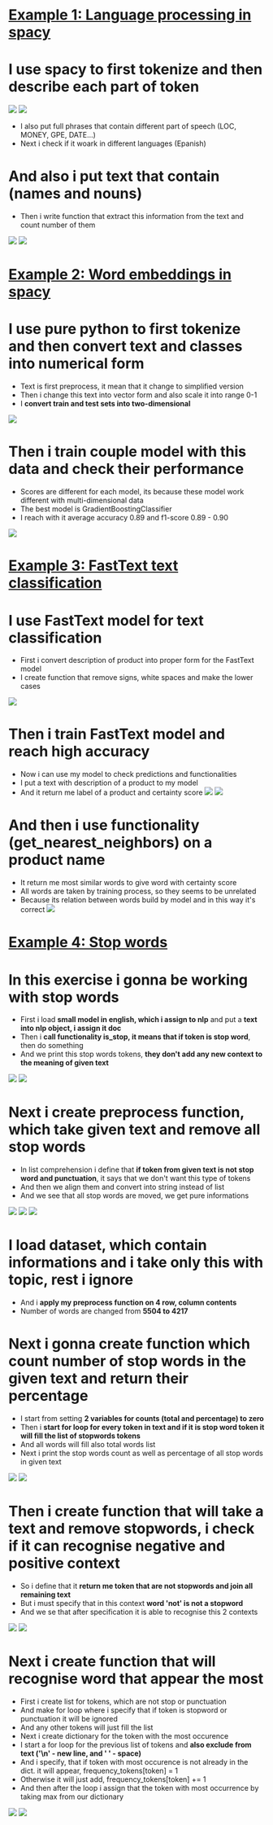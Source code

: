 # [Example 1: Language processing in spacy](https://github.com/JakubTabor/Language_model_Pipeline/blob/main/Language_Processing_Pipeline_Spacy.ipynb)
# I use spacy to first tokenize and then describe each part of token
![](https://github.com/JakubTabor/Language_model_Pipeline/blob/main/Images/doc_0.png)
![](https://github.com/JakubTabor/Language_model_Pipeline/blob/main/Images/doc2.png)
* I also put full phrases that contain different part of speech (LOC, MONEY, GPE, DATE...)
* Next i check if it woark in different languages (Epanish)
# And also i put text that contain (names and nouns)
* Then i write function that extract this information from the text and count number of them

![](https://github.com/JakubTabor/Language_model_Pipeline/blob/main/Images/text1.png)
![](https://github.com/JakubTabor/Language_model_Pipeline/blob/main/Images/proper_nouns.png)

#
#
#
# [Example 2: Word embeddings in spacy](https://github.com/JakubTabor/Language_model_Pipeline/blob/main/spacy_word_embeddings_excercise.ipynb)
# I use pure python to first tokenize and then convert text and classes into numerical form
* Text is first preprocess, it mean that it change to simplified version
* Then i change this text into vector form and also scale it into range 0-1
* I **convert train and test sets into two-dimensional**

![](https://github.com/JakubTabor/Language_model_Pipeline/blob/main/Images_word_embed/shapes.png)
# Then i train couple model with this data and check their performance
* Scores are different for each model, its because these model work different with multi-dimensional data
* The best model is GradientBoostingClassifier
* I reach with it average accuracy 0.89 and f1-score 0.89 - 0.90

![](https://github.com/JakubTabor/Language_model_Pipeline/blob/main/Images_word_embed/GradientBoosting_reprot.png)

#
#
#
# [Example 3: FastText text classification](https://github.com/JakubTabor/Language_model_Pipeline/blob/main/FastText_Text_Classification.ipynb)
# I use FastText model for text classification
* First i convert description of product into proper form for the FastText model
* I create function that remove signs, white spaces and make the lower cases

![](https://github.com/JakubTabor/Language_model_Pipeline/blob/main/Images_fastText_classification/preprocess_function.png)

# Then i train FastText model and reach high accuracy
* Now i can use my model to check predictions and functionalities
* I put a text with description of a product to my model
* And it return me label of a product and certainty score
![](https://github.com/JakubTabor/Language_model_Pipeline/blob/main/Images_fastText_classification/model_prediction.png)
![](https://github.com/JakubTabor/Language_model_Pipeline/blob/main/Images_fastText_classification/model_prediction2.png)

# And then i use functionality (get_nearest_neighbors) on a product name
* It return me most similar words to give word with certainty score
* All words are taken by training process, so they seems to be unrelated
* Because its relation between words build by model and in this way it's correct
![](https://github.com/JakubTabor/Language_model_Pipeline/blob/main/Images_fastText_classification/model_neighbors.png)

#
#
#
# [Example 4: Stop words](https://github.com/JakubTabor/Language_model_Pipeline/blob/main/Stop_Words.ipynb)
# 
# In this exercise i gonna be working with stop words 
* First i load **small model in english, which i assign to nlp** and put a **text into nlp object, i assign it doc**
* Then i **call functionality is_stop, it means that if token is stop word**, then do something   
* And we print this stop words tokens, **they don't add any new context to the meaning of given text**

![](https://github.com/JakubTabor/Language_model_Pipeline/blob/main/Images_Stop_Words/token_stop.png)
![](https://github.com/JakubTabor/Language_model_Pipeline/blob/main/Images_Stop_Words/tokens.png)

# Next i create preprocess function, which take given text and remove all stop words
* In list comprehension i define that **if token from given text is not stop word and punctuation**, it says that we don't want this type of tokens
* And then we align them and convert into string instead of list
* And we see that all stop words are moved, we get pure informations

![](https://github.com/JakubTabor/Language_model_Pipeline/blob/main/Images_Stop_Words/preprocess_function.png)
![](https://github.com/JakubTabor/Language_model_Pipeline/blob/main/Images_Stop_Words/function_text.png)
![](https://github.com/JakubTabor/Language_model_Pipeline/blob/main/Images_Stop_Words/function_text2.png)

# I load dataset, which contain informations and i take only this with topic, rest i ignore
* And i **apply my preprocess function on 4 row, column contents**
* Number of words are changed from **5504 to 4217**

# Next i gonna create function which count number of stop words in the given text and return their percentage
* I start from setting **2 variables for counts (total and percentage) to zero**
* Then i **start for loop for every token in text and if it is stop word token it will fill the list of stopwords tokens**
* And all words will fill also total words list
* Next i print the stop words count as well as percentage of all stop words in given text

![](https://github.com/JakubTabor/Language_model_Pipeline/blob/main/Images_Stop_Words/stop_words_function.png)
![](https://github.com/JakubTabor/Language_model_Pipeline/blob/main/Images_Stop_Words/num_of_stop_words.png)

# Then i **create function that will take a text and remove stopwords, i check if it can recognise negative and positive context**
* So i define that it **return me token that are not stopwords and join all remaining text**
* But i must specify that in this context **word 'not' is not a stopword**
* And we se that after specification it is able to recognise this 2 contexts 

![](https://github.com/JakubTabor/Language_model_Pipeline/blob/main/Images_Stop_Words/stop_words_function.png)
![](https://github.com/JakubTabor/Language_model_Pipeline/blob/main/Images_Stop_Words/num_of_stop_words.png)

# Next i create function that will recognise word that appear the most
* First i create list for tokens, which are not stop or punctuation 
* And make for loop where i specify that if token is stopword or punctuation it will be ignored
* And any other tokens will just fill the list
* Next i create dictionary for the token with the most occurence
* I start a for loop for the previous list of tokens and **also exclude from text ('\n' - new line, and ' ' - space)**
* And i specify, that if token with most occurence is not already in the dict. it will appear, frequency_tokens[token] = 1
* Otherwise it will just add, frequency_tokens[token] += 1
* And then after the loop i assign that the token with most occurrence by taking max from our dictionary

![](https://github.com/JakubTabor/Language_model_Pipeline/blob/main/Images_Stop_Words/max_frequency_token.png)
![](https://github.com/JakubTabor/Language_model_Pipeline/blob/main/Images_Stop_Words/max_frequency_word.png)
